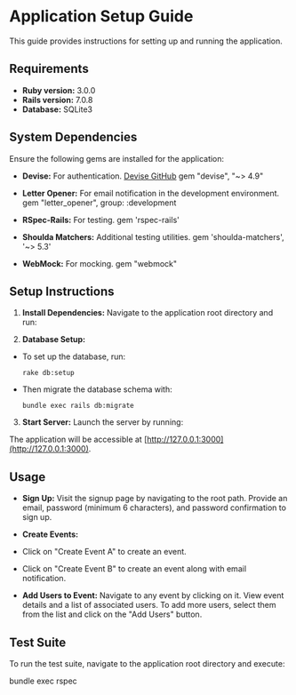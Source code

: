 # Application Setup Guide

This guide provides instructions for setting up and running the application.

## Requirements
- **Ruby version:** 3.0.0
- **Rails version:** 7.0.8
- **Database:** SQLite3

## System Dependencies
Ensure the following gems are installed for the application:

- **Devise:** For authentication. [Devise GitHub](https://github.com/heartcombo/devise)
gem "devise", "~> 4.9"


- **Letter Opener:** For email notification in the development environment.
gem "letter_opener", group: :development


- **RSpec-Rails:** For testing.
gem 'rspec-rails'


- **Shoulda Matchers:** Additional testing utilities.
gem 'shoulda-matchers', '~> 5.3'


- **WebMock:** For mocking.
gem "webmock"


## Setup Instructions
1. **Install Dependencies:** Navigate to the application root directory and run:


2. **Database Setup:** 
- To set up the database, run:
  ```
  rake db:setup
  ```
- Then migrate the database schema with:
  ```
  bundle exec rails db:migrate
  ```

3. **Start Server:** Launch the server by running:


The application will be accessible at [http://127.0.0.1:3000](http://127.0.0.1:3000).

## Usage
- **Sign Up:** Visit the signup page by navigating to the root path. Provide an email, password (minimum 6 characters), and password confirmation to sign up.

- **Create Events:**
- Click on "Create Event A" to create an event.
- Click on "Create Event B" to create an event along with email notification.

- **Add Users to Event:** Navigate to any event by clicking on it. View event details and a list of associated users. To add more users, select them from the list and click on the "Add Users" button.

## Test Suite
To run the test suite, navigate to the application root directory and execute:

bundle exec rspec



